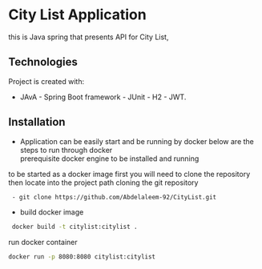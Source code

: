 # City List Application

this is Java spring that presents API for City List, 

## Technologies
Project is created with:
* JAvA - Spring Boot framework - JUnit - H2 - JWT.


## Installation 

* Application can be easily start and be running by docker 
below are the steps to run through docker   
prerequisite  docker engine to be installed and running

to be started as a docker image 
first you will need to clone the repository then locate into the project path 
cloning the git repository
```bash
 - git clone https://github.com/Abdelaleem-92/CityList.git   
``` 

* build docker image
```bash
 docker build -t citylist:citylist .
``` 

run docker container 
```bash
docker run -p 8080:8080 citylist:citylist
``` 
